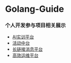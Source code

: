# Golang-Guide 


### 个人开发参与项目相关展示
* [AI实训平台](https://github.com/freedom10/guide/blob/main/AI%E5%AE%9E%E8%AE%AD%E5%B9%B3%E5%8F%B0/README.md)
* [活动中台](https://github.com/freedom10/guide/blob/main/%E6%B4%BB%E5%8A%A8%E4%B8%AD%E5%8F%B0/README.md)
* [长链接消息平台](https://github.com/freedom10/guide/blob/main/%E9%95%BF%E9%93%BE%E6%8E%A5%E6%B6%88%E6%81%AF%E5%B9%B3%E5%8F%B0/README.md)
* [高效运维平台](https://github.com/freedom10/guide/blob/main/%E9%AB%98%E6%95%88%E8%BF%90%E7%BB%B4%E5%B9%B3%E5%8F%B0/README.md)
